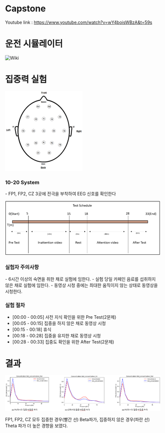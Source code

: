 # Capstone
Youtube link : https://www.youtube.com/watch?v=wY4boisWBzA&t=59s

# 운전 시뮬레이터
![Wiki](https://github.com/KwCE2017No14/Capstone/wiki)

# 집중력 실험
![System](./Image/system.png)

<h3>10-20 System</h3>
 - FP1, FP2, CZ 3곳에 전극을 부착하여 EEG 신호를 확인한다

![Method](./Image/method.PNG)

<h3><b>실험자 주의사항</b></h3>
 - 6시간 이상의 숙면을 취한 채로 실험에 임한다.
 - 실험 당일 카페인 음료를 섭취하지 않은 채로 실험에 임한다.
 - 동영상 시청 중에는 최대한 움직이지 않는 상태로 동영상을 시청한다.

<h3><b>실험 절차</b></h3>

 - [00:00 - 00:05] 사전 지식 확인을 위한 Pre Test(2문제)
 - [00:05 - 00:15] 집중을 하지 않은 채로 동영상 시청
 - [00:15 - 00:18] 휴식
 - [00:18 - 00:28] 집중을 유지한 채로 동영상 시청
 - [00:28 - 00:33] 집중도 확인을 위한 After Test(2문제)


# 결과
![Result](./Image/result.PNG)

FP1, FP2, CZ 모두 집중한 경우(빨간 선) Beta파가, 집중하지 않은 경우(파란 선) Theta 파가 더 높은 경향을 보였다.
